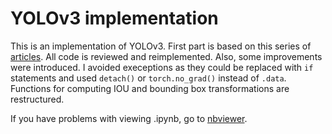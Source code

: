 # YOLOv3 implementation
This is an implementation of YOLOv3. First part is based on this series of [articles](https://blog.paperspace.com/how-to-implement-a-yolo-object-detector-in-pytorch/). All code is reviewed and reimplemented. Also, some improvements were introduced. I avoided execeptions as they could be replaced with `if` statements and used `detach()` or `torch.no_grad()` instead of `.data`. Functions for computing IOU and bounding box transformations are restructured.

If you have problems with viewing .ipynb, go to [nbviewer](https://nbviewer.jupyter.org/github/Senbjorn/yolov3-imp/blob/main/YOLOv3.ipynb).
